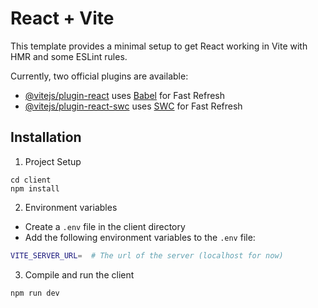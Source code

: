 # React + Vite

This template provides a minimal setup to get React working in Vite with HMR and some ESLint rules.

Currently, two official plugins are available:

- [@vitejs/plugin-react](https://github.com/vitejs/vite-plugin-react/blob/main/packages/plugin-react/README.md) uses [Babel](https://babeljs.io/) for Fast Refresh
- [@vitejs/plugin-react-swc](https://github.com/vitejs/vite-plugin-react-swc) uses [SWC](https://swc.rs/) for Fast Refresh


## Installation

1. Project Setup
```
cd client
npm install
```

2. Environment variables

- Create a `.env` file in the client directory
- Add the following environment variables to the `.env` file:

```sh
VITE_SERVER_URL=  # The url of the server (localhost for now)
```

3. Compile and run the client
```
npm run dev
```